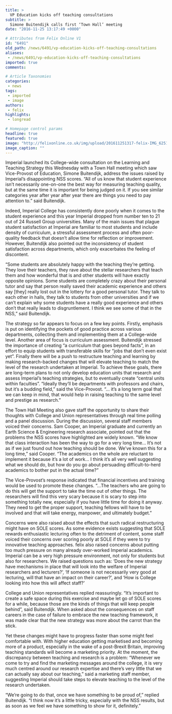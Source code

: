 ```yaml
---
title: >
  VP Education kicks off teaching consultations
subtitle: >
  Simone Buitendijk calls first ‘Town Hall’ meeting
date: "2016-11-25 13:17:49 +0000"

# Attributes from Felix Online V1
id: "6491"
old_path: /news/6491/vp-education-kicks-off-teaching-consultations
aliases:
 - /news/6491/vp-education-kicks-off-teaching-consultations
imported: true
comments:

# Article Taxonomies
categories:
 - news
tags:
 - imported
 - image
authors:
 - felix
highlights:
 - longread

# Homepage control params
headline: true
featured: true
image: "http://felixonline.co.uk/img/upload/201611251317-felix-IMG_6251.JPG"
image_caption: ""
---
```


Imperial launched its College-wide consultation on the Learning and Teaching Strategy this Wednesday with a Town Hall meeting which saw Vice-Provost of Education, Simone Buitendijk, address the issues raised by Imperial’s disappointing NSS scores.
“All of us know that student experience isn’t necessarily one-on-one the best way for measuring teaching quality, but at the same time it is important for being judged on it. If you see similar categories year after year after year there are things you need to pay attention to.”  said Buitendijk.

Indeed, Imperial College has consistently done poorly when it comes to the student experience and this year Imperial dropped from number ten to 21 out of 24 Russell Group universities.
Many of the main issues that plague student satisfaction at Imperial are familiar to most students and include density of curriculum, a stressful assessment process and often poor-quality feedback that doesn’t allow time for reflection or improvement. However, Buitendijk also pointed out the inconsistency of student satisfaction across departments, which only exacerbates the feeling of discontent.

“Some students are absolutely happy with the teaching they’re getting. They love their teachers, they rave about the stellar researchers that teach them and how wonderful that is and other students will have exactly opposite opinions. Some students are completely crazy about their personal tutor and say that person really saved their academic experience and others say [they] really lost out in the lottery for a good personal tutor. They talk to each other in halls, they talk to students from other universities and if we can’t explain why some students have a really good experience and others don’t that really leads to disgruntlement. I think we see some of that in the NSS,” said Buitendijk.

The strategy so far appears to focus on a few key points. Firstly, emphasis is put on identifying the pockets of good practice across various departments, collecting them and implementing them at a College-wide level. Another area of focus is curriculum assessment. Buitendijk stressed the importance of creating “a curriculum that goes beyond facts”, in an effort to equip students with transferable skills for “jobs that don’t even exist yet”. Finally there will be a push to restructure teaching and learning by making research-backed  changes that will elevate teaching to match the level of the research undertaken at Imperial. To achieve these goals, there are long-term plans to not only develop education units that research and assess Imperial’s teaching strategies, but to eventually create “central units within faculties”.
“Ideally they’ll be departments with professors and chairs, but it’s a budding field,” said the Vice-Provost. “... it’s a long term goal that we can keep in mind, that would help in raising teaching to the same level and prestige as research.”

The Town Hall Meeting also gave staff the opportunity to share their thoughts with College and Union representatives through real time polling and a panel discussion. During the discussion, several staff members voiced their concerns.
Sam Cooper, an Imperial graduate and currently an Earth Science &amp; Engineering research associate, pointed out that the problems the NSS scores have highlighted are widely known.
“We know that class interaction has been the way to go for a very long time... It’s not as if we just found out how teaching should be done. We’ve known this for a long time,” said Cooper. “The academics on the whole are reluctant to implement it because it’s a lot of work... I think it’s all very well suggesting what we should do, but how do you go about persuading difficult-to-herd academics to bother put in the actual time?”

The Vice-Provost’s response indicated that financial incentives and training would be used to promote these changes. “...The teachers who are going to do this will get the support to take the time out of other things. The researchers will find this very scary because it is scary to step into something totally new, especially if you have little time for doing it anyway. They need to get the proper support, teaching fellows will have to be involved and that will take energy, manpower, and ultimately budget.”

Concerns were also raised about the effects that such radical restructuring might have on SOLE scores. As some evidence exists suggesting that SOLE rewards enthusiastic lecturing often to the detriment of content, some staff voiced their concerns over scoring poorly at SOLE if they were to try innovative teaching approaches. felix also raised concerns about putting too much pressure on many already over-worked Imperial academics. Imperial can be a very high pressure environment, not only for students but also for researchers. We raised questions such as: ‘Does the new strategy have mechanisms in place that will look into the welfare of Imperial researchers and lecturers?’, ‘If someone is not necessarily very good at lecturing, will that have an impact on their career?’, and ‘How is College looking into how this will affect staff?’

College and Union representatives replied reassuringly. “It’s important to create a safe space during this exercise and maybe let go of SOLE scores for a while, because those are the kinds of things that will keep people behind”, said Buitendijk. When asked about the consequences on staff careers in the case of failure to embrace the new teaching framework, it was made clear that the new strategy was more about the carrot than the stick.

Yet these changes might have to progress faster than some might feel comfortable with. With higher education getting marketised and becoming more of a product, especially in the wake of a post-Brexit Britain, improving teaching standards will become a marketing priority.
At the moment, the discrepancy between teaching and research is a problem: “Whenever we come to try and find the marketing messages around the college, it is very much centred around our research expertise and there’s very little that we can actually say about our teaching,” said a marketing staff member, suggesting Imperial should take steps to elevate teaching to the level of the research undertaken.

“We’re going to do that, once we have something to be proud of,” replied Buitendijk. “I think now it’s a little tricky, especially with the NSS results, but as soon as we feel we have something to show for it, definitely.”
